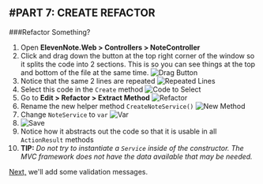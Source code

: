 #PART 7: CREATE REFACTOR
---
###Refactor Something?
1. Open **ElevenNote.Web > Controllers > NoteController**
2. Click and drag down the button at the top right corner of the window so it splits the code into 2 sections.  This is so you can see things at the top and bottom of the file at the same time.
![Drag Button](/assets/7.0-A.png)
3. Notice that the same 2 lines are repeated
![Repeated Lines](/assets/7.0-B.png)
4. Select this code in the `Create` method
![Code to Select](/assets/7.0-C.png)
5. Go to **Edit > Refactor > Extract Method**
![Refactor](/assets/7.0-D.png)
6. Rename the new helper method `CreateNoteService()`
![New Method](/assets/7.0-E.png)
7. Change `NoteService` to `var`
![Var](/assets/7.0-F.png)
8. ![Save](/assets/font-awesome-save.png)
9. Notice how it abstracts out the code so that it is usable in all `ActionResult` methods
10. **TIP:** *Do not try to instantiate a `Service` inside of the constructor. The MVC framework does not have the data available that may be needed.*

[Next,](7.2-ValidationMessages.md) we'll add some validation messages. 
